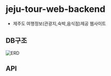 # jeju-tour-web-backend
- 제주도 여행정보(관광지,숙박,음식점)제공 웹사이트

## DB구조
![ERD](https://user-images.githubusercontent.com/73373898/194026809-33fe7928-5f07-4cdd-9e1a-96955ae10158.png)

## API
